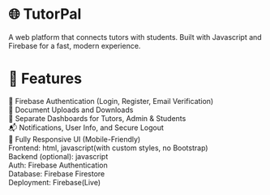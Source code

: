 # 🌐 TutorPal

A web platform that connects tutors with students. Built with Javascript and Firebase for a fast, modern experience.

# 🚀 Features
🔐 Firebase Authentication (Login, Register, Email Verification)  
📄 Document Uploads and Downloads  
👤 Separate Dashboards for Tutors, Admin & Students  
📬 Notifications, User Info, and Secure Logout  
📱 Fully Responsive UI (Mobile-Friendly)  
Frontend: html, javascript(with custom styles, no Bootstrap)  
Backend (optional): javascript  
Auth: Firebase Authentication  
Database: Firebase Firestore  
Deployment: Firebase(Live)  
